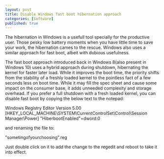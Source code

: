 ```yaml
---
layout: post
title: Disable Windows fast boot hibernation approach
categories: [Software]
published: true
---
```


The hibernation in Windows is a usefull tool specially for the productive user. Those pesky low battery moments when you have little time to save your work, the hibernation cames to the rescue. Windows also uses a similar approach for fast boot, albeit with dubious usefulness.

The fast boot approach introduced back in Windows 8(also present in Windows 10) uses a hybrid approach during shutdown, hibernating the kernel for faster later load. While it improves the boot time, the priority shifts from the stability of a freshly loaded kernel to the pointless fact of a few seconds less on boot time. While it may fill the spec sheet and cause some impact on the consumer base, it adds unneeded complexity and storage overhead. If you prefer a full shutdown with a fresh loaded kernel, you can disable fast boot by copying the below text to the notepad:

<p class="message">Windows Registry Editor Version 5.00
<br>
[HKEY_LOCAL_MACHINE\SYSTEM\CurrentControlSet\Control\Session Manager\Power]
"HiberbootEnabled"=dword:0</p>

and renaming the file to:

<p class="message">"sometingofyourchoosing".reg</p>

Just double click on it to add the change to the regedit and reboot to take it into effect.
